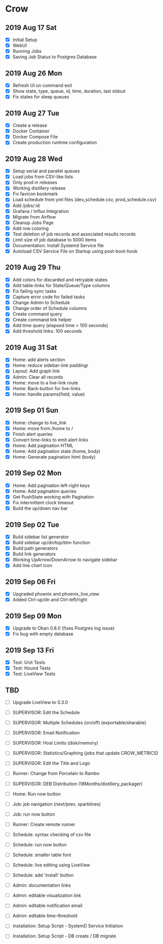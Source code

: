 # Crow

## 2019 Aug 17 Sat

- [x] Initial Setup
- [x] WebUI
- [x] Running Jobs
- [x] Saving Job Status to Postgres Database

## 2019 Aug 26 Mon

- [x] Refresh UI on command exit
- [x] Show state, type, queue, id, time, duration, last stdout
- [x] Fix states for sleep queues

## 2019 Aug 27 Tue

- [x] Create a release
- [x] Docker Container
- [x] Docker Compose File
- [x] Create production runtime configuration

## 2019 Aug 28 Wed

- [x] Setup serial and parallel queues
- [x] Load jobs from CSV-like lists
- [x] Only prod in releases
- [x] Working distillery release
- [x] Fix favicon bookmark
- [x] Load schedule from yml files (dev_schedule.csv, prod_schedule.csv)
- [x] Add /jobs/:id
- [x] Grafana / Influx Integration
- [x] Migrate from Airflow
- [x] Cleanup Jobs Page
- [x] Add row coloring
- [x] Test deletion of job records and associated results records
- [x] Limit size of job database to 5000 items
- [x] Documentation: Install Systemd Service file
- [x] Autoload CSV Service File on Startup using post-boot-hook

## 2019 Aug 29 Thu

- [x] Add colors for discarded and retryable states
- [x] Add table-links for State/Queue/Type columns
- [x] Fix failing sync tasks
- [x] Capture error code for failed tasks
- [x] Change Admin to Schedule
- [x] Change order of Schedule columns
- [x] Create command query
- [x] Create command link helper
- [x] Add time query (elapsed time > 100 seconds)
- [x] Add threshold links: 100 seconds

## 2019 Aug 31 Sat

- [x] Home: add alerts section
- [x] Home: reduce sidebar-link paddingr
- [x] Layout: Add graph link
- [x] Admin: Clear all records
- [x] Home: move to a live-link route
- [x] Home: Back-button for live-links
- [x] Home: handle params(field, value)

## 2019 Sep 01 Sun

- [x] Home: change to live_link
- [x] Home: move from /home to /
- [x] Finish alert queries
- [x] Convert time-links to emit alert links
- [x] Home: Add pagination HTML
- [x] Home: Add pagination state (home, body)
- [x] Home: Generate pagination html (body)

## 2019 Sep 02 Mon

- [x] Home: Add pagination left-right keys
- [x] Home: Add pagination queries
- [x] Get PushState working with Pagination
- [x] Fix intermittent clock timeout 
- [x] Build the up/down nav bar

## 2019 Sep 02 Tue

- [x] Build sidebar list generator
- [x] Build sidebar up/dn/top/btm function
- [x] Build path generators
- [x] Build link generators
- [x] Working UpArrow/DownArrow to navigate sidebar
- [x] Add line chart icon

## 2019 Sep 06 Fri

- [x] Upgraded phoenix and phoenix_live_view
- [x] Added Ctrl-up/dn and Ctrl-left/right 

## 2019 Sep 09 Mon

- [x] Upgrade to Oban 0.8.0 (fixes Postgres log issue)
- [x] Fix bug with empty database

## 2019 Sep 13 Fri

- [x] Test: Unit Tests
- [x] Test: Hound Tests
- [x] Test: LiveView Tests

## TBD

- [ ] Upgrade LiveView to 0.3.0
- [ ] SUPERVISOR: Edit the Schedule
- [ ] SUPERVISOR: Multiple Schedules (on/off) (exportable/sharable)
- [ ] SUPERVISOR: Email Notification
- [ ] SUPERVISOR: Host Limits (disk/memory)
- [ ] SUPERVISOR: Statistics/Graphing (jobs that update CROW_METRICS)
- [ ] SUPERVISOR: Edit the Title and Logo

- [ ] Runner: Change from Porcelain to Rambo

- [ ] SUPERVISOR: DEB Distribution (18Months/distillery_packager)

- [ ] Home: Run now button

- [ ] Job: job navigation (next/prev, sparklines)
- [ ] Job: run now button

- [ ] Runner: Create remote runner

- [ ] Schedule: syntax checking of csv file
- [ ] Schedule: run now button
- [ ] Schedule: smaller table font
- [ ] Schedule: live editing using LiveView
- [ ] Schedule: add 'install' button

- [ ] Admin: documentation links
- [ ] Admin: editable visualization link
- [ ] Admin: editable notification email
- [ ] Admin: editable time-threshold

- [ ] Installation: Setup Script - SystemD Service Initiation
- [ ] Installation: Setup Script - DB create / DB migrate

